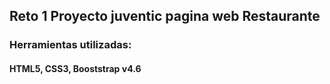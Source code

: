 ## Reto 1 Proyecto juventic pagina web Restaurante
### Herramientas utilizadas:
#### HTML5, CSS3, Booststrap v4.6
